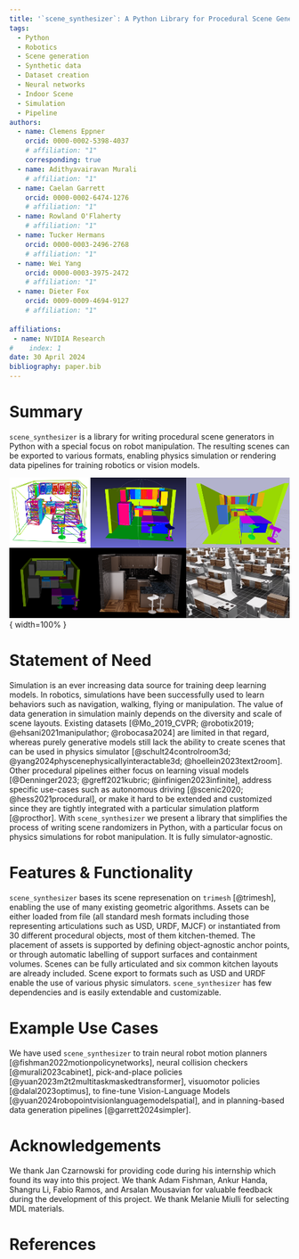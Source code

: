 ```yaml
---
title: '`scene_synthesizer`: A Python Library for Procedural Scene Generation in Robot Manipulation'
tags:
  - Python
  - Robotics
  - Scene generation
  - Synthetic data
  - Dataset creation
  - Neural networks
  - Indoor Scene
  - Simulation
  - Pipeline
authors:
  - name: Clemens Eppner
    orcid: 0000-0002-5398-4037
    # affiliation: "1"
    corresponding: true
  - name: Adithyavairavan Murali
    # affiliation: "1"
  - name: Caelan Garrett
    orcid: 0000-0002-6474-1276
    # affiliation: "1"
  - name: Rowland O'Flaherty
    # affiliation: "1"
  - name: Tucker Hermans
    orcid: 0000-0003-2496-2768
    # affiliation: "1"
  - name: Wei Yang
    orcid: 0000-0003-3975-2472
    # affiliation: "1"
  - name: Dieter Fox
    orcid: 0009-0009-4694-9127
    # affiliation: "1"

affiliations:
 - name: NVIDIA Research
#    index: 1
date: 30 April 2024
bibliography: paper.bib
---
```


# Summary
`scene_synthesizer` is a library for writing procedural scene generators in Python with a special focus on robot manipulation. The resulting scenes can be exported to various formats, enabling physics simulation or rendering data pipelines for training robotics or vision models.

![A synthetic kitchen scene. From top to bottom, left to right: Shown in the debug viewer, exported as mesh file in MeshLab, simulated in pybullet, Mujoco, Isaac Sim, and Isaac Lab.](../imgs/paper_teaser.png){ width=100% }

# Statement of Need
Simulation is an ever increasing data source for training deep learning models.
In robotics, simulations have been successfully used to learn behaviors such as navigation, walking, flying or manipulation.
The value of data generation in simulation mainly depends on the diversity and scale of scene layouts.
Existing datasets [@Mo_2019_CVPR; @robotix2019; @ehsani2021manipulathor; @robocasa2024] are limited in that regard, whereas purely generative models still lack the ability to create scenes that can be used in physics simulator [@schult24controlroom3d; @yang2024physcenephysicallyinteractable3d; @hoellein2023text2room].
Other procedural pipelines either focus on learning visual models [@Denninger2023; @greff2021kubric; @infinigen2023infinite], address specific use-cases such as autonomous driving [@scenic2020; @hess2021procedural], or make it hard to be extended and customized since they are tightly integrated with a particular simulation platform [@procthor].
With `scene_synthesizer` we present a library that simplifies the process of writing scene randomizers in Python, with a particular focus on physics simulations for robot manipulation. It is fully simulator-agnostic.

# Features & Functionality

`scene_synthesizer` bases its scene represenation on `trimesh` [@trimesh], enabling the use of many existing geometric algorithms.
Assets can be either loaded from file (all standard mesh formats including those representing articulations such as USD, URDF, MJCF) or instantiated from 30 different procedural objects, most of them kitchen-themed.
The placement of assets is supported by defining object-agnostic anchor points, or through automatic labelling of support surfaces and containment volumes.
Scenes can be fully articulated and six common kitchen layouts are already included.
Scene export to formats such as USD and URDF enable the use of various physic simulators.
`scene_synthesizer` has few dependencies and is easily extendable and customizable.

# Example Use Cases

We have used `scene_synthesizer` to train neural robot motion planners [@fishman2022motionpolicynetworks], neural collision checkers [@murali2023cabinet],
pick-and-place policies [@yuan2023m2t2multitaskmaskedtransformer], visuomotor policies [@dalal2023optimus], to fine-tune Vision-Language Models [@yuan2024robopointvisionlanguagemodelspatial], and in planning-based data generation pipelines [@garrett2024simpler].

# Acknowledgements

We thank Jan Czarnowski for providing code during his internship which found its way into this project.
We thank Adam Fishman, Ankur Handa, Shangru Li, Fabio Ramos, and Arsalan Mousavian for valuable feedback during the development of this project.
We thank Melanie Miulli for selecting MDL materials.

# References
